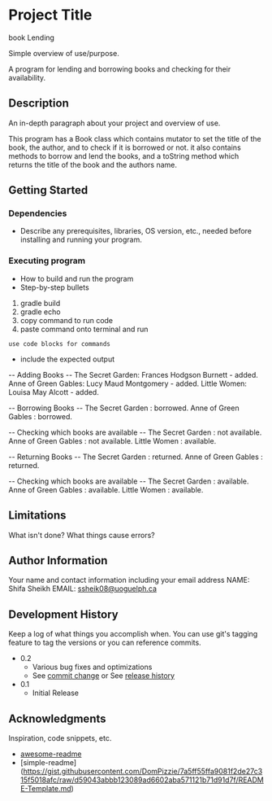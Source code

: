 # Project Title

book Lending 

Simple overview of use/purpose.

A program for lending and borrowing books and checking for their availability.

## Description

An in-depth paragraph about your project and overview of use.

This program has a Book class which contains mutator to set the title of the book, the author, and to check if it is borrowed or not. it also contains methods to borrow and lend the books, and a toString method which returns the title of the book and the authors name.



## Getting Started

### Dependencies

* Describe any prerequisites, libraries, OS version, etc., needed before installing and running your program.



### Executing program

* How to build and run the program
* Step-by-step bullets

1. gradle build
2. gradle echo
3. copy command to run code
4. paste command onto terminal and run
```
use code blocks for commands
```
* include the expected output


-- Adding Books --
The Secret Garden: Frances Hodgson Burnett - added.
Anne of Green Gables: Lucy Maud Montgomery - added.
Little Women: Louisa May Alcott - added.

-- Borrowing Books --
The Secret Garden : borrowed.
Anne of Green Gables : borrowed.

-- Checking which books are available --
The Secret Garden : not available.
Anne of Green Gables : not available.
Little Women : available.

-- Returning Books --
The Secret Garden : returned.
Anne of Green Gables : returned.

-- Checking which books are available --
The Secret Garden : available.
Anne of Green Gables : available.
Little Women : available.

## Limitations

What isn't done? What things cause errors?  

## Author Information

Your name and contact information including your email address
NAME: Shifa Sheikh
EMAIL: ssheik08@uoguelph.ca

## Development History

Keep a log of what things you accomplish when.  You can use git's tagging feature to tag the versions or you can reference commits.

* 0.2
    * Various bug fixes and optimizations
    * See [commit change]() or See [release history]()
* 0.1
    * Initial Release

## Acknowledgments

Inspiration, code snippets, etc.
* [awesome-readme](https://github.com/matiassingers/awesome-readme)
* [simple-readme] (https://gist.githubusercontent.com/DomPizzie/7a5ff55ffa9081f2de27c315f5018afc/raw/d59043abbb123089ad6602aba571121b71d91d7f/README-Template.md)



